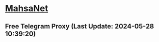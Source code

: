 
# [MahsaNet](https://t.me/mahsa_net)
## Free Telegram Proxy (Last Update: 2024-05-28 10:39:20)

    